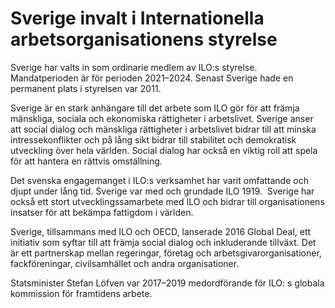 # Sverige invalt i Internationella arbetsorganisationens styrelse

Sverige har valts in som ordinarie medlem av ILO:s styrelse. Mandatperioden är för perioden 2021–2024\. Senast Sverige hade en permanent plats i styrelsen var 2011\.


Sverige är en stark anhängare till det arbete som ILO gör för att främja mänskliga, sociala och ekonomiska rättigheter i arbetslivet. Sverige anser att social dialog och mänskliga rättigheter i arbetslivet bidrar till att minska intressekonflikter och på lång sikt bidrar till stabilitet och demokratisk utveckling över hela världen. Social dialog har också en viktig roll att spela för att hantera en rättvis omställning.

Det svenska engagemanget i ILO:s verksamhet har varit omfattande och djupt under lång tid. Sverige var med och grundade ILO 1919\.  Sverige har också ett stort utvecklingssamarbete med ILO och bidrar till organisationens insatser för att bekämpa fattigdom i världen.

Sverige, tillsammans med ILO och OECD, lanserade 2016 Global Deal, ett initiativ som syftar till att främja social dialog och inkluderande tillväxt. Det är ett partnerskap mellan regeringar, företag och arbetsgivarorganisationer, fackföreningar, civilsamhället och andra organisationer.

Statsminister Stefan Löfven var 2017–2019 medordförande för ILO: s globala kommission för framtidens arbete.
